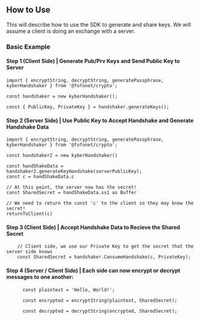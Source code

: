 ## How to Use
This will describe how to use the SDK to generate and share keys. We will assume a client is doing an exchange with a server.

### Basic Example

#### Step 1 (Client Side) | Generate Pub/Prv Keys and Send Public Key to Server

```
import { encryptString, decryptString, generatePassphrase, kyberHandshaker } from '@fofonet/crypto';

const handshaker = new kyberHandshaker();

const { PublicKey, PrivateKey } = handshaker.generateKeys();

```

#### Step 2 (Server Side) | Use Public Key to Accept Handshake and Generate Handshake Data

```
import { encryptString, decryptString, generatePassphrase, kyberHandshaker } from '@fofonet/crypto';

const handshaker2 = new kyberHandshaker()

const handShakeData = handshaker2.generateKeyHandshake(serverPublicKey);
const c = handShakeData.c

// At this point, the server now has the secret!
const SharedSecret = handShakeData.ss1 as Buffer

// We need to return the const 'c' to the client so they may know the secret!
returnToClient(c)

```

#### Step 3 (Client Side) | Accept Handshake Data to Recieve the Shared Secret
```
    // Client side, we use our Private Key to get the secret that the server side knows
    const SharedSecret = handshaker.ConsumeHandshake(c, PrivateKey);

```

#### Step 4 (Server / Client Side) | Each side can now encrypt or decrypt messages to one another:
```
      const plaintext = 'Hello, World!';

      const encrypted = encryptString(plaintext, SharedSecret);

      const decrypted = decryptString(encrypted, SharedSecret);

```